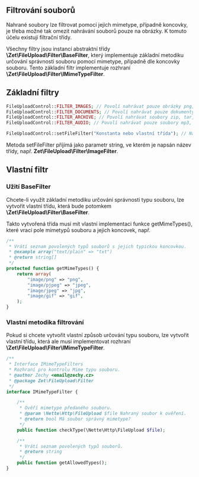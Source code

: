## Filtrování souborů
Nahrané soubory lze filtrovat pomocí jejich mimetype, případně koncovky, je třeba možné tak omezit nahrávání souborů pouze na obrázky. K tomuto účelu existují filtrační třídy.

Všechny filtry jsou instancí abstraktní třídy **\Zet\FileUpload\Filter\BaseFilter**, který implementuje základní metodiku určování správnosti souboru pomocí mimetype, případně dle koncovky souboru. Tento základní filtr implementuje rozhraní **\Zet\FileUpload\Filter\IMimeTypeFilter**.

## Základní filtry
```php
FileUploadControl::FILTER_IMAGES; // Povolí nahrávat pouze obrázky png, jpeg, jpg, gif.
FileUploadControl::FILTER_DOCUMENTS; // Povolí nahrávat pouze dokumenty typu txt, doc, docx, xls, xlsx, ppt, pptx, pdf.
FileUploadControl::FILTER_ARCHIVE; // Povolí nahrávat soubory zip, tar, rar, 7z.
FileUploadControl::FILTER_AUDIO; // Povolí nahrávat pouze soubory mp3, ogg, aiff.

FileUploadControl::setFileFilter("Konstanta nebo vlastní třída"); // Nastaví třídu, podle které se bude určovat, zda soubor lze nahrát
```
Metoda setFileFilter příjímá jako parametr string, ve kterém je napsán název třídy, např. **Zet\FileUpload\Filter\ImageFilter**.

## Vlastní filtr
### Užití BaseFilter
Chcete-li využít základní metodiku určování správnosti typu souboru, lze vytvořit vlastní třídu, která bude potomkem **\Zet\FileUpload\Filter\BaseFilter**.

Takto vytvořená třída musí mít vlastní implementaci funkce getMimeTypes(), které vrací pole mimetypů souboru a jejich koncovek, např.
```php
/**
 * Vrátí seznam povolených typů souborů s jejich typickou koncovkou.
 * @example array("text/plain" => "txt")
 * @return string[]
 */
protected function getMimeTypes() {
	return array(
		"image/png" => "png",
		"image/pjpeg" => "jpeg",
		"image/jpeg" => "jpg",
		"image/gif" => "gif",
	);
}
```

### Vlastní metodika filtrování 
Pokud si chcete vytvořit vlastní způsob určování typu souboru, lze vytvořit vlastní třídu, která ale musí implementovat rozhraní **\Zet\FileUpload\Filter\IMimeTypeFilter**.

```php
/**
 * Interface IMimeTypeFilters
 * Rozhraní pro kontrolu Mime typu souboru.
 * @author Zechy <email@zechy.cz>
 * @package Zet\FileUpload\Filter
 */
interface IMimeTypeFilter {

	/**
	 * Ověří mimetype předaného souboru.
	 * @param \Nette\Http\FileUpload $file Nahraný soubor k ověření.
	 * @return bool Má soubor správný mimetype?
	 */
	public function checkType(\Nette\Http\FileUpload $file);

	/**
	 * Vrátí seznam povolených typů souborů.
	 * @return string
	 */
	public function getAllowedTypes();
}
```